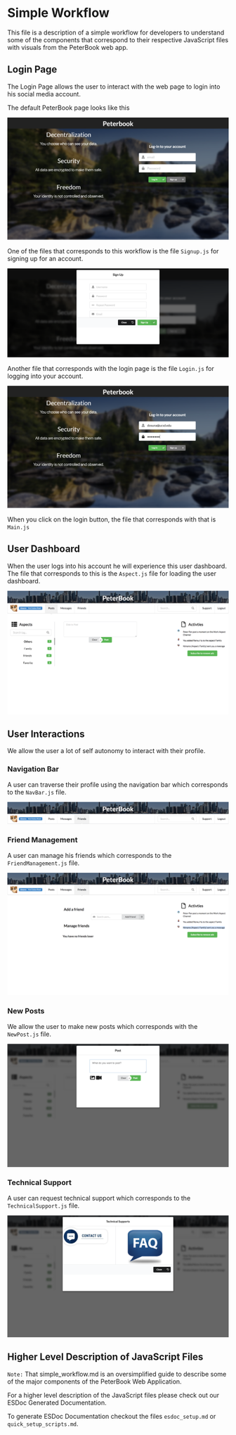 # Simple Workflow 

This file is a description of a simple workflow for developers to understand some of the components that
correspond to their respective JavaScript files with visuals from the PeterBook web app.

## Login Page <a name="logPage"></a> 

The Login Page allows the user to interact with the web page to login into his social media account.

The default PeterBook page looks like this 

![Screenshot](doc_pics/Peterbook_Login.png)

One of the files that corresponds to this workflow is the file `Signup.js` for signing up for an account.

![Screenshot](doc_pics/signup.png)

Another file that corresponds with the login page is the file `Login.js` for logging into your account.

![Screenshot](doc_pics/signin_ex.png)

When you click on the login button, the file that corresponds with that is `Main.js`

## User Dashboard <a name="userDash"></a>

When the user logs into his account he will experience this user dashboard. The file that corresponds to this 
is the `Aspect.js` file for loading the user dashboard.

![Screenshot](doc_pics/user_dashboard.png)

## User Interactions <a name="userInt"></a>

We allow the user a lot of self autonomy to interact with their profile.

### Navigation Bar  <a name="barNav"></a>

A user can traverse their profile using the navigation bar which corresponds to the `NavBar.js` file.

![Screenshot](doc_pics/nav_bar.png)

### Friend Management <a name="friendMan"></a>

A user can manage his friends which corresponds to the `FriendManagement.js` file.

![Screenshot](doc_pics/friend_management.png)

### New Posts <a name="newPo"></a>

We allow the user to make new posts which corresponds with the `NewPost.js` file.

![Screenshot](doc_pics/new_post.png)

### Technical Support <a name="techSup"></a>

A user can request technical support which corresponds to the `TechnicalSupport.js` file.

![Screenshot](doc_pics/tech_support.png)

## Higher Level Description of JavaScript Files <a name="highLev"></a>

`Note:` That simple_workflow.md is an oversimplified guide to describe some of the major components 
of the PeterBook Web Application. 

For a higher level description of the JavaScript files please check out our ESDoc Generated Documentation.

To generate ESDoc Documentation checkout the files `esdoc_setup.md` or `quick_setup_scripts.md`.